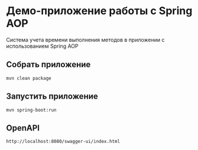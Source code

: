 # Демо-приложение работы с Spring AOP

Система учета времени выполнения методов в приложении с использованием Spring AOP

## Собрать приложение
```
mvn clean package
```

## Запустить приложение
```
mvn spring-boot:run
```

## OpenAPI
```
http://localhost:8080/swagger-ui/index.html
```